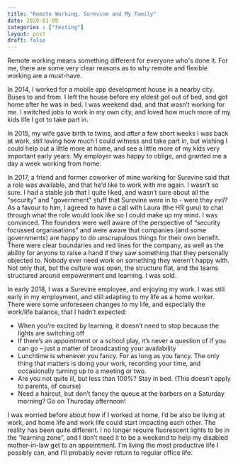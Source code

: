 ```yaml
---
title: "Remote Working, Surevine and My Family"
date: 2020-01-09
categories : ["testing"]
layout: post
draft: false
---
```


Remote working means something different for everyone who's done it. For me, there are some very clear reasons as to why remote and flexible working are a must-have.

In 2014, I worked for a mobile app development house in a nearby city. Buses to and from. I left the house before my eldest got out of bed, and got home after he was in bed. I was weekend dad, and that wasn’t working for me. I switched jobs to work in my own city, and loved how much more of my kids life I got to take part in.

In 2015, my wife gave birth to twins, and after a few short weeks I was back at work, still loving how much I could witness and take part in, but wishing I could help out a little more at home, and see a little more of my kids very important early years. My employer was happy to oblige, and granted me a day a week working from home.

In 2017, a friend and former coworker of mine working for Surevine said that a role was available, and that he’d like to work with me again. I wasn’t so sure. I had a stable job that I quite liked, and wasn’t sure about all the “security” and "government" stuff that Surevine were in to - were they _evil_? As a favour to him, I agreed to have a call with Laura (the HR guru) to chat through what the role would look like so I could make up my mind. I was convinced. The founders were well aware of the perspective of “security focussed organisations” and were aware that companies (and some governments) are happy to do unscrupulous things for their own benefit. There were clear boundaries and red lines for the company, as well as the ability for anyone to raise a hand if they saw something that they personally objected to. Nobody ever need work on something they weren’t happy with. Not only that, but the culture was open, the structure flat, and the teams structured around empowerment and learning. I was sold.

In early 2018, I was a Surevine employee, and enjoying my work. I was still early in my employment, and still adapting to my life as a home worker. There were some unforeseen changes to my life, and especially the work/life balance, that I hadn’t expected:

* When you’re excited by learning, it doesn’t need to stop because the lights are switching off
* If there’s an appointment or a school play, it’s never a question of if you can go – just a matter of broadcasting your availability
* Lunchtime is whenever you fancy. For as long as you fancy. The only thing that matters is doing your work, recording your time, and occasionally turning up to a meeting or two.
* Are you not quite ill, but less than 100%? Stay in bed. (This doesn’t apply to parents, of course)
* Need a haircut, but don’t fancy the queue at the barbers on a Saturday morning? Go on Thursday afternoon!

I was worried before about how if I worked at home, I’d be also be living at work, and home life and work life could start impacting each other. The reality has been quite different. I no longer require fluorescent lights to be in the “learning zone”, and I don’t need it to be a weekend to help my disabled mother-in-law get to an appointment. I’m living the most productive life I possibly can, and I’ll probably never return to regular office life.
